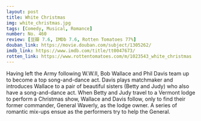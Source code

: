 ```yaml
---
layout: post 
title: White Christmas
img: white_christmas.jpg
tags: [Comedy, Musical, Romance]
number: No. 460
review: [豆瓣 7.6, IMDb 7.6, Rotten Tomatoes 77%]
douban_link: https://movie.douban.com/subject/1305262/
imdb_link: https://www.imdb.com/title/tt0047673/
rotten_link: https://www.rottentomatoes.com/m/1023543_white_christmas
---
```


Having left the Army following W.W.II, Bob Wallace and Phil Davis team up to become a top song-and-dance act. Davis plays matchmaker and introduces Wallace to a pair of beautiful sisters (Betty and Judy) who also have a song-and-dance act. When Betty and Judy travel to a Vermont lodge to perform a Christmas show, Wallace and Davis follow, only to find their former commander, General Waverly, as the lodge owner. A series of romantic mix-ups ensue as the performers try to help the General.